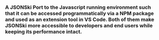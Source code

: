 

### A JSONSki Port to the Javascript running environment such that it can be accessed programmatically via a NPM package and used as an extension tool in VS Code. Both of them make JSONSki more accessible to developers and end users while keeping its performance intact. 
